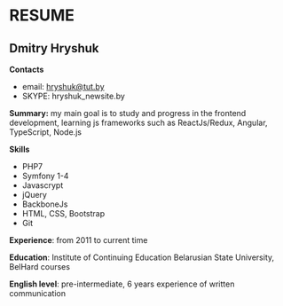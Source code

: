 # RESUME

## Dmitry Hryshuk

**Contacts**
- email: hryshuk@tut.by
- SKYPE: hryshuk_newsite.by

**Summary:** my main goal is to study and progress in the frontend development, learning js frameworks such as ReactJs/Redux, Angular, TypeScript, Node.js

**Skills**
- PHP7
- Symfony 1-4
- Javascrypt
- jQuery
- BackboneJs
- HTML, CSS, Bootstrap
- Git

**Experience**: from 2011 to current time

**Education**: Institute of Continuing Education Belarusian State University, BelHard courses

**English level**: pre-intermediate, 6 years experience of written communication